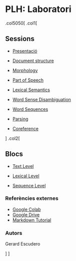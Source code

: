 # PLH: Laboratori

.col5050[
.col1[
## Sessions

- [Presentació](s1/index.html)

- [Document structure](s2/index.html)

- [Morphology](s3/index.html)

- [Part of Speech](s4/index.html)

- [Lexical Semantics](s5/index.html)

- [Word Sense Disambiguation](s6/index.html)

- [Word Sequences](s7/index.html)

- [Parsing](s8/index.html)

- [Coreference](s9/index.html)

<!--

11. Project

-->

]
.col2[

## Blocs

* [Text Level](b1/index.html)

* [Lexical Level](b2/index.html)

* [Sequence Level](b3/index.html)

### Referències externes

- [Google Colab](https://colab.research.google.com)
- [Google Drive](https://drive.google.com)
- [Markdown Tutorial](https://guides.github.com/features/mastering-markdown/)

### Autors

Gerard Escudero

]
]
